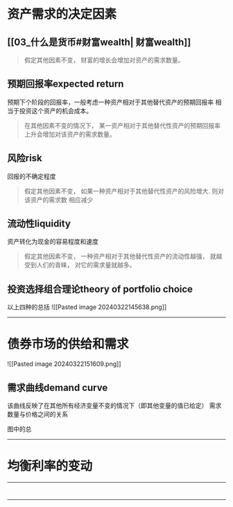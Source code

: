 # 资产需求的决定因素

## [[03_什么是货币#财富wealth| 财富wealth]]

> 假定其他因素不变， 财富的增长会增加对资产的需求数量。

## 预期回报率expected return

预期下个阶段的回报率，一般考虑一种资产相对于其他替代资产的预期回报率
相当于投资这个资产的机会成本。
> 在其他因素不变的情况下， 某一资产相对于其他替代性资产的预期回报率上升会增加对该资产的需求数量。
## 风险risk

回报的不确定程度
>假定其他因素不变， 如果一种资产相对于其他替代性资产的风险增大. 则对该资产的需求数 相应减少

## 流动性liquidity

资产转化为现金的容易程度和速度
>假定其他因素不变， 一种资产相对于其他替代性资产的流动性越强， 就越受到人们的青睐， 对它的需求量就越多。


## 投资选择组合理论theory of portfolio choice

以上四种的总括
![[Pasted image 20240322145638.png]]

---

# 债券市场的供给和需求

![[Pasted image 20240322151609.png]]

## 需求曲线demand curve

该曲线反映了在其他所有经济变量不变的情况下（即其他变量的值已给定） 需求数量与价格之间的关系

图中的总


---

# 均衡利率的变动











-----

# 








---
